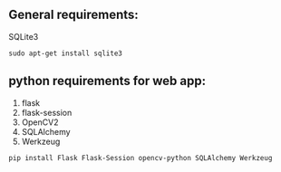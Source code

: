 ## General requirements:
SQLite3
```
sudo apt-get install sqlite3
```

## python requirements for web app:
1) flask
2) flask-session
3) OpenCV2
4) SQLAlchemy
5) Werkzeug

```
pip install Flask Flask-Session opencv-python SQLAlchemy Werkzeug
```
